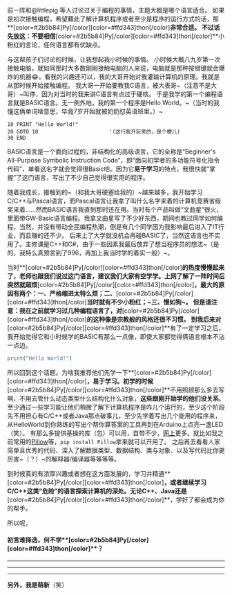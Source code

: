 前一阵和@littlepig 等人讨论过关于编程的事情，主题大概是哪个语言适合。
如果是初次接触编程，希望藉此了解计算机程序或者至少是程序的运行方式的话，那**[color=#2b5b84]Py[/color][color=#ffd343]thon[/color]**非常合适。
**不过话先放这**：不要相信**[color=#2b5b84]Py[/color][color=#ffd343]thon[/color]**小粉红的言论，任何语言都有优缺点。

与这帮孩子们讨论的时候，让我想起我小时候的事情。
小时候大概八九岁第一次接触电脑，就如同那时大多数刚刚接触电脑的人来说，电脑就是那种按错键就会爆炸的机器😂。看我的兴趣还可以，我的大哥开始对我灌输计算机的原理。我就是从那时候开始接触编程。
我大哥一开始要教我C语言，被大表哥~（注意不是大哥）~叫停，因为对当时的我来讲C语言有点过于硬核。
于是我学的第一个编程语言就是BASIC语言。无一例外地，我的第一个程序是Hello World。~（当时的我懂这俩单词啥意思，毕竟7岁开始就被奶奶怼英语班里。）~
```Basic
10 PRINT "Hello World!"
20 GOTO 10                       '(这行我开玩笑的，是个梗儿)
30 END
```
BASIC语言是一个面向过程的，非结构化的高级语言，它的全称是“Beginner's All-Purpose Symbolic Instruction Code”，即“面向初学者的多功能符号化指令代码”，单看这名字就会觉得很Basic哈。因为它**易于学习**的特点，我很快就“掌握”了这门语言，写出了不少自己觉得很实用的程序。

随着我成长，接触到的~（和我大哥硬塞给我的）~越来越多，我开始学习C/C++与Pascal语言，而Pascal语言让我拿了叫什么名字来着的计算机竞赛省级奖来着……然而BASIC语言我直到那时还在用。当时有个产品叫做“文曲星”很火，里面带GW-Basic语言编程。我拿文曲星写了不少好东西，期间也教过同学如何编程，当然，并没有带动全民编程热潮，倒是有几个同学因为我影响最后进入了IT行业，而且赚的还不少。
后来上了大学就没机会再碰BASIC了，当然这语言也不实用了。主修课是C++和C#，由于一些因素我最后放弃了想当程序员的想法~（是的，我特么真预言到了996，再加上我当时学的着实一般）~。

当时**[color=#2b5b84]Py[/color][color=#ffd343]thon[/color]**的热度慢慢起来了，老师也跟我们说过这门语言，建议我们大家有空学学。上网了解了一阵时间后突然就超烦**[color=#2b5b84]Py[/color][color=#ffd343]thon[/color]**，最大的原因有两个：一、严格缩进太特么烦；二、**[color=#2b5b84]Py[/color][color=#ffd343]thon[/color]**当时就有不少小粉红；~三、慢如狗~。
**但是请注意**：我在之前就学习过几种编程语言了，对**[color=#2b5b84]Py[/color][color=#ffd343]thon[/color]**的这种像是宗教般的风格还很不习惯。
到我后来对**[color=#2b5b84]Py[/color][color=#ffd343]thon[/color]**有了一定学习之后，我开始觉得它和小时候学的BASIC有那么一点像，即使大家都觉得俩语言根本不沾一点边。
```Python
print("Hello World!")
```
所以回到这个话题。为啥我推荐他们先学一下**[color=#2b5b84]Py[/color][color=#ffd343]thon[/color]**，**易于学习**。初学的时候**[color=#2b5b84]Py[/color][color=#ffd343]thon[/color]**不用照顾那么多去写啊，不用去管什么动态类型什么结构化什么对象，**这些跟刚开始学的他们没关系**。至少通过一些学习能让他们稍微了解下计算机程序是咋儿个运行的，至少这个阶段先不用担心有C/C++或者Java那点破事儿，至少先学着写出几个能用的程序来，从HelloWorld到你熟练的写出个帮你算答案的工具再到在Arduino上点亮一盏LED（笑）。
有那么多提供基操的库（包）可以用，自带不少，[网上](https://pypi.org)更多。就比如我之前常用的[Pillow](https://pillow.readthedocs.io/en/stable/)等，`pip install Pillow`拿来就可以开用了。
之后再去看看人家简单且优秀的代码、深入了解数据类型、数据结构、类与对象、以及写代码比你更厉害~（？）~的解释器/编译器等等等等。

到时候真的有浓厚兴趣或者想在这方面发展的，学习并精通**[color=#2b5b84]Py[/color][color=#ffd343]thon[/color]**，或者继续学习C/C++这类“危险”的语言探索计算机的深处。无论C++、Java还是**[color=#2b5b84]Py[/color][color=#ffd343]thon[/color]**，学好了都会成为你的帮手。

所以呢，
#### 初言难择选，何不学**[color=#2b5b84]Py[/color][color=#ffd343]thon[/color]**？

___
___
___

**另外，我是萌新**（笑）